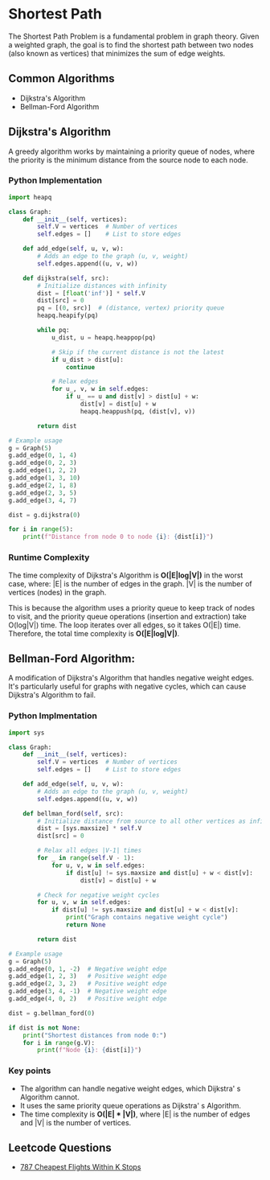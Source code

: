 # Shortest Path

The Shortest Path Problem is a fundamental problem in graph theory. Given a weighted graph, the goal is to find the shortest path between two nodes (also known as vertices) that minimizes the sum of edge weights.

## Common Algorithms
- Dijkstra's Algorithm
- Bellman-Ford Algorithm

## Dijkstra's Algorithm

A greedy algorithm works by maintaining a priority queue of nodes, where the priority is the minimum distance from the source node to each node.

### Python Implementation
```python
import heapq

class Graph:
    def __init__(self, vertices):
        self.V = vertices  # Number of vertices
        self.edges = []    # List to store edges

    def add_edge(self, u, v, w):
        # Adds an edge to the graph (u, v, weight)
        self.edges.append((u, v, w))

    def dijkstra(self, src):
        # Initialize distances with infinity
        dist = [float('inf')] * self.V
        dist[src] = 0
        pq = [(0, src)]  # (distance, vertex) priority queue
        heapq.heapify(pq)

        while pq:
            u_dist, u = heapq.heappop(pq)

            # Skip if the current distance is not the latest
            if u_dist > dist[u]:
                continue

            # Relax edges
            for u_, v, w in self.edges:
                if u_ == u and dist[v] > dist[u] + w:
                    dist[v] = dist[u] + w
                    heapq.heappush(pq, (dist[v], v))

        return dist

# Example usage
g = Graph(5)
g.add_edge(0, 1, 4)
g.add_edge(0, 2, 3)
g.add_edge(1, 2, 2)
g.add_edge(1, 3, 10)
g.add_edge(2, 1, 8)
g.add_edge(2, 3, 5)
g.add_edge(3, 4, 7)

dist = g.dijkstra(0)

for i in range(5):
    print(f"Distance from node 0 to node {i}: {dist[i]}")
```

### Runtime Complexity

The time complexity of Dijkstra's Algorithm is **O(|E|log|V|)** in the worst case, where: |E| is the number of edges in the graph. |V| is the number of vertices (nodes) in the graph.

This is because the algorithm uses a priority queue to keep track of nodes to visit, and the priority queue operations (insertion and extraction) take O(log|V|) time. The loop iterates over all edges, so it takes O(|E|) time. Therefore, the total time complexity is **O(|E|log|V|)**.

## Bellman-Ford Algorithm: 

A modification of Dijkstra's Algorithm that handles negative weight edges. It's particularly useful for graphs with negative cycles, which can cause Dijkstra's Algorithm to fail.

### Python Implmentation
```python
import sys

class Graph:
    def __init__(self, vertices):
        self.V = vertices  # Number of vertices
        self.edges = []    # List to store edges

    def add_edge(self, u, v, w):
        # Adds an edge to the graph (u, v, weight)
        self.edges.append((u, v, w))

    def bellman_ford(self, src):
        # Initialize distance from source to all other vertices as infinity
        dist = [sys.maxsize] * self.V
        dist[src] = 0

        # Relax all edges |V-1| times
        for _ in range(self.V - 1):
            for u, v, w in self.edges:
                if dist[u] != sys.maxsize and dist[u] + w < dist[v]:
                    dist[v] = dist[u] + w

        # Check for negative weight cycles
        for u, v, w in self.edges:
            if dist[u] != sys.maxsize and dist[u] + w < dist[v]:
                print("Graph contains negative weight cycle")
                return None

        return dist

# Example usage
g = Graph(5)
g.add_edge(0, 1, -2)  # Negative weight edge
g.add_edge(1, 2, 3)   # Positive weight edge
g.add_edge(2, 3, 2)   # Positive weight edge
g.add_edge(3, 4, -1)  # Negative weight edge
g.add_edge(4, 0, 2)   # Positive weight edge

dist = g.bellman_ford(0)

if dist is not None:
    print("Shortest distances from node 0:")
    for i in range(g.V):
        print(f"Node {i}: {dist[i]}")
```

### Key points

- The algorithm can handle negative weight edges, which Dijkstra' s Algorithm cannot.
- It uses the same priority queue operations as Dijkstra' s Algorithm.
- The time complexity is **O(|E| * |V|)**, where |E| is the number of edges and |V| is the number of vertices.

## Leetcode Questions
- [787 Cheapest Flights Within K Stops](../leetcode_questions/787_cheapest_flights_within_k_stops.md)